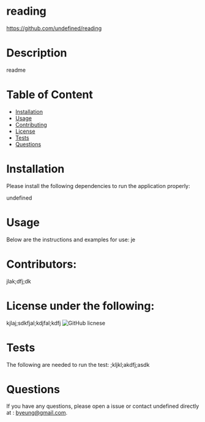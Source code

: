 
# reading
https://github.com/undefined/reading

# Description
readme

# Table of Content
- [Installation](#Installation)
- [Usage](#Usage)
- [Contributing](#Contributing)
- [License](#License)
- [Tests](#Tests)
- [Questions](#Questions)

# Installation
Please install the following dependencies to run the application properly:

undefined

# Usage
Below are the instructions and examples for use: 
je

# Contributors:
jlak;dfj;dk

# License under the following:
 kjlaj;sdkfjal;kdjfal;kdfj
![GitHub licnese](https://img.shields.io/badge/license-MIT-blue.svg)

# Tests
The following are needed to run the test:
;kljkl;akdfj;asdk

# Questions
If you have any questions, please open a issue or contact undefined directly at : byeung@gmail.com.

